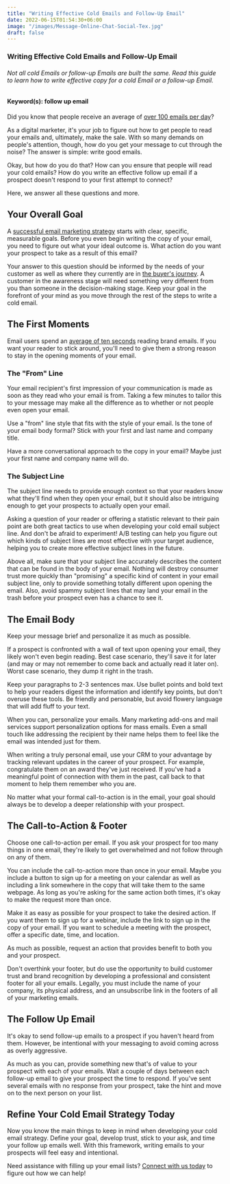 ```yaml
---
title: "Writing Effective Cold Emails and Follow-Up Email"
date: 2022-06-15T01:54:30+06:00
image: "/images/Message-Online-Chat-Social-Tex.jpg"
draft: false
---
```


### Writing Effective Cold Emails and Follow-Up Email

###### Not all cold Emails or follow-up Emails are built the same. Read this guide to learn how to write effective copy for a cold Email or a follow-up Email.

#### Keyword(s): follow up email

Did you know that people receive an average of [over 100 emails per day](https://earthweb.com/how-many-emails-does-the-average-person-receive-per-day/)?

As a digital marketer, it's your job to figure out how to get people to read your emails and, ultimately, make the sale. With so many demands on people's attention, though, how do you get your message to cut through the noise? The answer is simple: write good emails.

Okay, but how do you do that? How can you ensure that people will read your cold emails? How do you write an effective follow up email if a prospect doesn't respond to your first attempt to connect?

Here, we answer all these questions and more.

Your Overall Goal
-----------------

A [successful email marketing strategy](https://blog.emailzipcode.net/top-5-tips-for-a-successful-email-marketing-strategy) starts with clear, specific, measurable goals. Before you even begin writing the copy of your email, you need to figure out what your ideal outcome is. What action do you want your prospect to take as a result of this email?

Your answer to this question should be informed by the needs of your customer as well as where they currently are in [the buyer's journey](https://www.masterclass.com/articles/buyers-journey-explained#what-are-the-stages-of-the-buyers-journey). A customer in the awareness stage will need something very different from you than someone in the decision-making stage. Keep your goal in the forefront of your mind as you move through the rest of the steps to write a cold email.

The First Moments
-----------------

Email users spend an [average of ten seconds](https://www.marketingcharts.com/digital-118715) reading brand emails. If you want your reader to stick around, you'll need to give them a strong reason to stay in the opening moments of your email.

### The "From" Line

Your email recipient's first impression of your communication is made as soon as they read who your email is from. Taking a few minutes to tailor this to your message may make all the difference as to whether or not people even open your email.

Use a "from" line style that fits with the style of your email. Is the tone of your email body formal? Stick with your first and last name and company title.

Have a more conversational approach to the copy in your email? Maybe just your first name and company name will do.

### The Subject Line

The subject line needs to provide enough context so that your readers know what they'll find when they open your email, but it should also be intriguing enough to get your prospects to actually open your email.

Asking a question of your reader or offering a statistic relevant to their pain point are both great tactics to use when developing your cold email subject line. And don't be afraid to experiment! A/B testing can help you figure out which kinds of subject lines are most effective with your target audience, helping you to create more effective subject lines in the future.

Above all, make sure that your subject line accurately describes the content that can be found in the body of your email. Nothing will destroy consumer trust more quickly than "promising" a specific kind of content in your email subject line, only to provide something totally different upon opening the email. Also, avoid spammy subject lines that may land your email in the trash before your prospect even has a chance to see it.

The Email Body
--------------

Keep your message brief and personalize it as much as possible.

If a prospect is confronted with a wall of text upon opening your email, they likely won't even begin reading. Best case scenario, they'll save it for later (and may or may not remember to come back and actually read it later on). Worst case scenario, they dump it right in the trash.

Keep your paragraphs to 2-3 sentences max. Use bullet points and bold text to help your readers digest the information and identify key points, but don't overuse these tools. Be friendly and personable, but avoid flowery language that will add fluff to your text.

When you can, personalize your emails. Many marketing add-ons and mail services support personalization options for mass emails. Even a small touch like addressing the recipient by their name helps them to feel like the email was intended just for them.

When writing a truly personal email, use your CRM to your advantage by tracking relevant updates in the career of your prospect. For example, congratulate them on an award they've just received. If you've had a meaningful point of connection with them in the past, call back to that moment to help them remember who you are.

No matter what your formal call-to-action is in the email, your goal should always be to develop a deeper relationship with your prospect.

The Call-to-Action & Footer
---------------------------

Choose one call-to-action per email. If you ask your prospect for too many things in one email, they're likely to get overwhelmed and not follow through on any of them.

You can include the call-to-action more than once in your email. Maybe you include a button to sign up for a meeting on your calendar as well as including a link somewhere in the copy that will take them to the same webpage. As long as you're asking for the same action both times, it's okay to make the request more than once.

Make it as easy as possible for your prospect to take the desired action. If you want them to sign up for a webinar, include the link to sign up in the copy of your email. If you want to schedule a meeting with the prospect, offer a specific date, time, and location.

As much as possible, request an action that provides benefit to both you and your prospect.

Don't overthink your footer, but do use the opportunity to build customer trust and brand recognition by developing a professional and consistent footer for all your emails. Legally, you must include the name of your company, its physical address, and an unsubscribe link in the footers of all of your marketing emails.

The Follow Up Email
-------------------

It's okay to send follow-up emails to a prospect if you haven't heard from them. However, be intentional with your messaging to avoid coming across as overly aggressive.

As much as you can, provide something new that's of value to your prospect with each of your emails. Wait a couple of days between each follow-up email to give your prospect the time to respond. If you've sent several emails with no response from your prospect, take the hint and move on to the next person on your list.

Refine Your Cold Email Strategy Today
-------------------------------------

Now you know the main things to keep in mind when developing your cold email strategy. Define your goal, develop trust, stick to your ask, and time your follow up emails well. With this framework, writing emails to your prospects will feel easy and intentional.

Need assistance with filling up your email lists? [Connect with us today](https://emailzipcode.net/contact.php) to figure out how we can help!